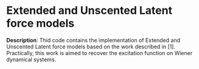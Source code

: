 Extended and Unscented Latent force models
==========================================

**Description**:
Thid code contains the implementation of Extended and Unscented Latent
force models based on the work described in [1]. Practically, 
this work is aimed to recover the excitation function on Wiener dynamical systems.



